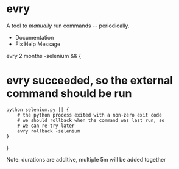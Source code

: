 # evry

A tool to *manually* run commands -- periodically.

* Documentation
* Fix Help Message

evry 2 months -selenium && {
# evry succeeded, so the external command should be run
    python selenium.py || {
        # the python process exited with a non-zero exit code
        # we should rollback when the command was last run, so
        # we can re-try later
        evry rollback -selenium
    }
}

Note: durations are additive, multiple 5m will be added together
